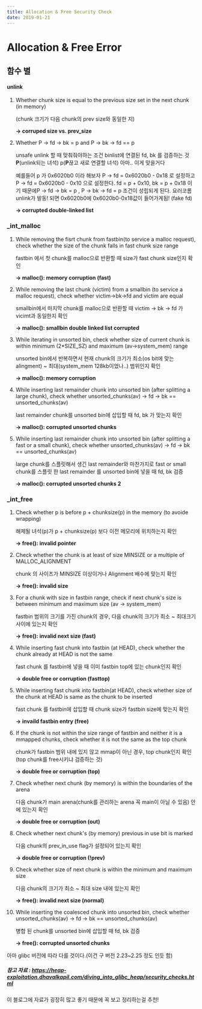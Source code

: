 ```yaml
---
title: Allocation & Free Security Check
date: 2019-01-21
---
```


# Allocation & Free Error

## 함수 별

#### unlink

1. Whether chunk size is equal to the previous size set in the next chunk (in memory)

   (chunk 크기가 다음 chunk의 prev size와 동일한 지) 

   **-> corruped size vs. prev_size**

2. Whether P -> fd -> bk = p and P -> bk -> fd == p

   unsafe unlink 할 때 맞춰줘야하는 조건 binlist에 연결된 fd, bk 를 검증하는 것 **P**(unlink되는 녀석) p(**P**끊고 새로 연결할 녀석) 아마.. 이게 맞을거다 

   예를들어 p 가 0x6020b0 이라 해보자 P -> fd = 0x6020b0 - 0x18 로 설정하고 P -> fd = 0x6020b0 - 0x10 으로 설정한다. fd = p + 0x10, bk = p + 0x18 이기 때문에P -> fd -> bk = p , P -> bk -> fd = p 조건이 성립되게 된다. 요러코롬 unlink가 발동! 되면 0x6020b0에 0x6020b0-0x18값이 들어가게됨! (fake fd)

   **-> corrupted double-linked list**


### _int_malloc

1. While removing the fisrt chunk from fastbin(to service a malloc request), check whether the size of the chunk falls in fast chunk size range

   fastbin 에서 첫 chunk를 malloc으로 반환할 때 size가 fast chunk size인지 확인

   **-> malloc(): memory corruption (fast)**

2. While removing the last chunk (victim) from a smallbin (to service a malloc request), check whether victim->bk->fd and victim are equal

   smallbin에서 마지막 chunk를 malloc으로 반환할 때 victim -> bk -> fd 가 vicimt과 동일한지 확인

   **-> malloc(): smallbin double linked list corrupted**

3. While iterating in unsorted bin, check whether size of current chunk is within minimum (2\*SIZE_SZ) and maximum (av->system_mem) range

   unsorted bin에서 반복하면서 현재 chunk의 크기가 최소(os bit에 맞는 alingment) ~ 최대(system_mem 128kb이었나..) 범위인지 확인

   **-> malloc(): memory corruption**

4. While inserting last remainder chunk into unsorted bin (after splitting a large chunk), check whether unsorted_chunks(av) -> fd -> bk == unsorted_chunks(av)

   last remainder chunk를 unsorted bin에 삽입할 때 fd, bk 가 맞는지 확인 

   **-> malloc(): corrupted unsorted chunks**

5. While inserting last remainder chunk into unsorted bin (after splitting a fast or a small chunk), check whether unsorted_chunks(av) -> fd -> bk == unsorted_chunks(av)

   large chunk를 스플릿해서 생긴 last remainder와 마찬가지로 fast or small chunk를 스플릿 한 last remainder 를 unsorted bin에 넣을 때 fd, bk 검증

   **-> malloc(): corrupted unsorted chunks 2**


### _int_free

1. Check whether p is before p + chunksize(p) in the memory (to avoide wrapping)

   해제될 녀석(p)가 p + chunksize(p) 보다 이전 메모리에 위치하는지 확인

   **-> free(): invalid pointer**

2. Check whether the chunk is at least of size MINSIZE or a multiple of MALLOC_ALIGNMENT

   chunk 의 사이즈가 MINSIZE 이상이거나 Alignment 배수에 맞는지 확인 

   **-> free(): invalid size**

3. For a chunk with size in fastbin range, check if next chunk's size is between minimum and maximum size (av -> system_mem)

   fastbin 범위의 크기를 가진 chunk의 경우, 다음 chunk의 크기가 최소 ~ 최대크기 사이에 있는지 확인

   **-> free(): invalid next size (fast)**

4. While inserting fast chunk into fastbin (at HEAD), check whether the chunk already at HEAD is not the same

   fast chunk 를 fastbin에 넣을 때 이미 fastbin top에 있는 chunk인지 확인

   **-> double free or corruption (fasttop)**

5. While inserting fast chunk into fastbin(at HEAD), check whether size of the chunk at HEAD is same as the chunk to be inserted

   fast chunk 를 fastbin에 삽입할 때 chunk size가 fastbin size에 맞는지 확인

   **-> invaild fastbin entry (free)**

6. If the chunk is not within the size range of fastbin and neither it is a mmapped chunks, check whether it is not the same as the top chunk

   chunk가 fastbin 범위 내에 있지 않고 mmap이 아닌 경우, top chunk인지 확인 (top chunk를 free시키냐 검증하는 것)

   **-> double free or corruption (top)**

7. Check whether next chunk (by memory) is within the boundaries of the arena

   다음 chunk가 main arena(chunk를 관리하는 arena 꼭 main이 아닐 수 있음) 안에 있는지 확인

   **-> double free or corruption (out)**

8. Check whether next chunk's (by memory) previous in use bit is marked

   다음 chunk의 prev_in_use flag가 설정되어 있는지 확인

   **-> double free or corruption (!prev)**

9. Check whether size of next chunk is within the minimum and maximum size

   다음 chunk의 크기가 최소 ~ 최대 size 내에 있는지 확인

   **-> free(): invalid next size (normal)**

10. While inserting the coalesced chunk into unsorted bin, check whether unsorted_chunks(av) -> fd -> bk == unsorted_chunks(av)

    병합 된 chunk를 unsorted bin에 삽입할 때 fd, bk 검증

    **-> free(): corrupted unsorted chunks**

아마 glibc 버전에 따라 다를 것이다.(이건 구 버전 2.23~2.25 정도 인듯 함)

##### 참고 자료 : https://heap-exploitation.dhavalkapil.com/diving_into_glibc_heap/security_checks.html

이 블로그에 자료가 굉장히 많고 좋기 때문에 꼭 보고 정리하는걸 추천!